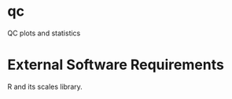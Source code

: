 # qc
QC plots and statistics


External Software Requirements
==============================
R and its scales library.
